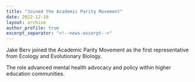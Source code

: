 ```yaml
---
title: "Joined the Academic Parity Movement"
date: 2022-12-10
layout: archive
author_profile: true
excerpt_separator: "<!--news-excerpt-->"
---
```

Jake Berv joined the Academic Parity Movement as the first representative from Ecology and Evolutionary Biology.

<!--news-excerpt-->
The role advanced mental health advocacy and policy within higher education communities.
